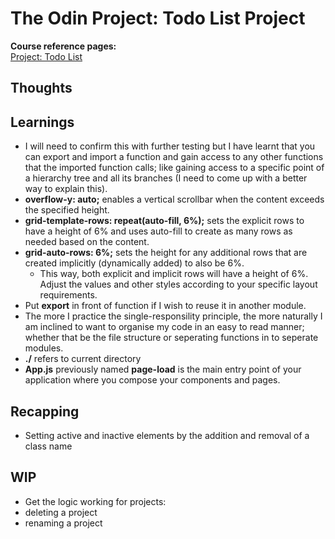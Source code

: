 # The Odin Project: Todo List Project

**Course reference pages:** \
[Project: Todo List](https://www.theodinproject.com/lessons/node-path-javascript-todo-list)

## Thoughts

## Learnings
- I will need to confirm this with further testing but I have learnt that you can export and import a function
and gain access to any other functions that the imported function calls; like gaining access to a specific point
of a hierarchy tree and all its branches (I need to come up with a better way to explain this).
- **overflow-y: auto;** enables a vertical scrollbar when the content exceeds the specified height.
- **grid-template-rows: repeat(auto-fill, 6%);** sets the explicit rows to have a height of 6% and uses auto-fill to create as many rows as needed based on the content.
- **grid-auto-rows: 6%;** sets the height for any additional rows that are created implicitly (dynamically added) to also be 6%.
  - This way, both explicit and implicit rows will have a height of 6%. Adjust the values and other styles according to your specific layout requirements.
- Put **export** in front of function if I wish to reuse it in another module.
- The more I practice the single-responsility principle, the more naturally I am inclined to want to organise my code in an easy to read manner; whether that be the file structure or seperating functions in to seperate modules.
- **./** refers to current directory
- **App.js** previously named **page-load** is the main entry point of your application where you compose your components and pages.


## Recapping
- Setting active and inactive elements by the addition and removal of a class name

## WIP
- Get the logic working for projects:
- deleting a project
- renaming a project